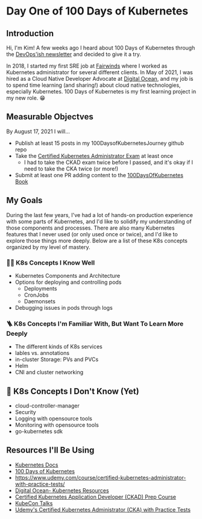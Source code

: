# Day One of 100 Days of Kubernetes 

## Introduction

Hi, I'm Kim! A few weeks ago I heard about 100 Days of Kubernetes through the [DevOps'ish newsletter](https://devopsish.com/216/) and decided to give it a try. 

In 2018, I started my first SRE job at [Fairwinds](https://www.fairwinds.com/) where I worked as Kubernetes administrator for several different clients. In May of 2021, I was hired as a Cloud Native Developer Advocate at [Digital Ocean](https://www.digitalocean.com/), and my job is to spend time learning (and sharing!) about cloud native technologies, especially Kubernetes. 100 Days of Kubernetes is my first learning project in my new role. 😁

## Measurable Objectves 

By August 17, 2021 I will... 
* Publish at least 15 posts in my 100DaysofKubernetesJourney github repo 
* Take the [Certified Kubernetes Administrator Exam](https://www.cncf.io/certification/cka/) at least once 
    * I had to take the CKAD exam twice before I passed, and it's okay if I need to take the CKA twice (or more!)
* Submit at least one PR adding content to the [100DaysOfKubernetes Book](https://github.com/100daysofkubernetes/100DaysOfKubernetes)

## My Goals 

During the last few years, I've had a lot of hands-on production experience with some parts of Kubernetes, and I'd like to solidify my understanding of those components and processes. There are also many Kubernetes features that I never used (or only used once or twice), and I'd like to explore those things more deeply. Below are a list of these K8s concepts organized by my level of mastery. 

### 💪🏻 K8s Concepts I Know Well 
* Kubernetes Components and Architecture 
* Options for deploying and controlling pods
    * Deployments
    * CronJobs 
    * Daemonsets
* Debugging issues in pods through logs 

### 🪜 K8s Concepts I'm Familiar With, But Want To Learn More Deeply  
* The different kinds of K8s services 
* lables vs. annotations 
* in-cluster Storage: PVs and PVCs 
* Helm 
* CNI and cluster networking 

## 🐣 K8s Concepts I Don't Know (Yet)
* cloud-controller-manager 
* Security 
* Logging with opensource tools 
* Monitoring with opensource tools 
* go-kubernetes sdk 

## Resources I'll Be Using 
* [Kubernetes Docs](https://kubernetes.io/)
* [100 Days of Kubernetes](https://100daysofkubernetes.io/overview.html)
* https://www.udemy.com/course/certified-kubernetes-administrator-with-practice-tests/
* [Digital Ocean- Kubernetes Resources](https://www.digitalocean.com/community/tags/kubernetes)
* [Certified Kubernetes Application Developer (CKAD) Prep Course](https://github.com/bmuschko/ckad-prep) 
* [KubeCon Talks](https://www.youtube.com/channel/UCvqbFHwN-nwalWPjPUKpvTA)
* [Udemy's Certified Kubernetes Administrator (CKA) with Practice Tests](https://www.udemy.com/course/certified-kubernetes-administrator-with-practice-tests/)

